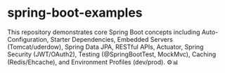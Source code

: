 # spring-boot-examples
This repository demonstrates core Spring Boot concepts including Auto-Configuration, Starter Dependencies, Embedded Servers (Tomcat/uderdow), Spring Data JPA, RESTful APIs, Actuator, Spring Security (JWT/OAuth2), Testing (@SpringBootTest, MockMvc), Caching (Redis/Ehcache), and Environment Profiles (dev/prod). ⚙️📊 
